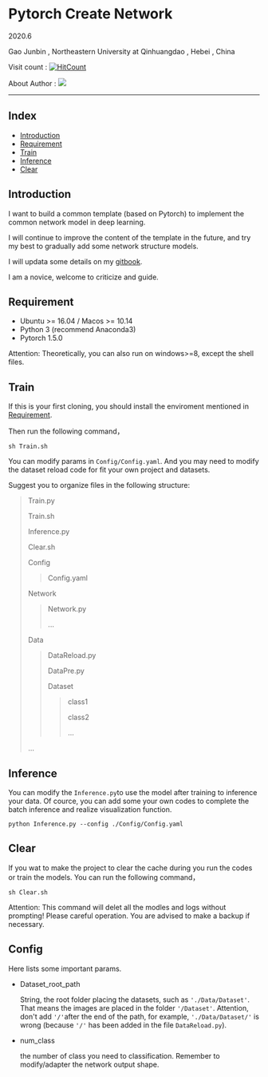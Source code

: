 # Pytorch Create Network

2020.6

Gao Junbin , Northeastern University at Qinhuangdao , Hebei , China

Visit count : [![HitCount](http://hits.dwyl.com/gaojunbin/Pytorch-Create-Network.svg)](http://hits.dwyl.com/gaojunbin/Pytorch-Create-Network)

About Author : [![](https://badgen.net/badge/icon/Website?icon=chrome&label)](http://junbin.xyz) 

---

## Index

- [Introduction](#Introduction)
- [Requirement](#Requirement)
- [Train](#Train)
- [Inference](#Inference)
- [Clear](#Clear)

## Introduction

I want to build a common template (based on Pytorch) to implement the common network model in deep learning.

I will continue to improve the content of the template in the future, and try my best to gradually add some network structure models.

I will updata some details on my [gitbook](https://junbin.gitbook.io/studynotes/).

I am a novice, welcome to criticize and guide.

## Requirement 

- Ubuntu >= 16.04 / Macos >= 10.14
- Python 3 (recommend Anaconda3)
- Pytorch 1.5.0

Attention: Theoretically, you can also run on windows>=8, except the shell files.

## Train

If this is your first cloning, you should install the enviroment mentioned in [Requirement](#Requirement).

Then run the following command，

```shell
sh Train.sh
```

You can modify params in `Config/Config.yaml`. And you may need to modify the dataset reload code for fit your own project and datasets.

Suggest you to organize files in the following structure:

> Train.py
>
> Train.sh
>
> Inference.py
>
> Clear.sh
>
> Config
>
> > Config.yaml
>
> Network
>
> > Network.py
> >
> > ...
>
> Data
>
> > DataReload.py
> >
> > DataPre.py
> >
> > Dataset
> >
> > > class1
> > >
> > > class2
> > >
> > > ...
>
> ...

## Inference

You can modify the ```Inference.py```to use the model after training to inference your data. Of cource, you can add some your own codes to complete the batch inference and realize visualization function.

```shell
python Inference.py --config ./Config/Config.yaml
```

## Clear

If you wat to make the project to clear the cache during you run the codes or train the models. You can run the following command，

```shell
sh Clear.sh
```

Attention: This command will delet all the modles and logs without prompting! Please careful operation. You are advised to make a backup if necessary.

## Config

Here lists some important params.

+ Dataset_root_path

  String, the root folder placing the datasets, such as `'./Data/Dataset'`. That means the images are placed in the folder `'/Dataset'`. Attention, don't add `'/'`after the end of the path, for example,  `'./Data/Dataset/'` is wrong (because `'/'` has been added in the file `DataReload.py`).

+ num_class

  the number of class you need to classification. Remember to modify/adapter the network output shape.

  

